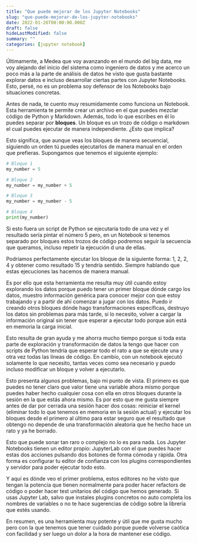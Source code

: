 ```yaml
---
title: "Que puede mejorar de los Jupyter Notebooks"
slug: "que-puede-mejorar-de-los-jupyter-notebooks"
date: 2022-01-26T00:00:00.000Z
draft: false
hideLastModified: false
summary: ""
categories: [jupyter notebook]
---
```


Últimamente, a Medea que voy avanzando en el mundo del big data, me voy alejando del inicio del sistema como ingeniero de datos y me acerco un poco más a la parte de análisis de datos he visto que gusta bastante explorar datos e incluso desarrollar ciertas partes con Jupyter Notebooks. Esto, persé, no es un problema soy defensor de los Notebooks bajo situaciones concretas.

Antes de nada, te cuento muy resumidamente como funciona un Notebook. Esta herramienta te permite crear un archivo en el que puedes mezclar código de Python y Markdown. Además, todo lo que escribes en él lo puedes separar por **bloques**. Un bloque es un trozo de código o markdown el cual puedes ejecutar de manera independiente. ¿Esto que implica?

Esto significa, que aunque veas los bloques de manera secuencial, siguiendo un orden tú puedes ejecutarlos de manera manual en el orden que prefieras. Supongamos que tenemos el siguiente ejemplo:

```python
# Bloque 1
my_number = 5

# Bloque 2
my_number = my_number + 5

# Bloque 3
my_number = my_number - 5

# Bloque 4
print(my_number)
```

Si esto fuera un script de Python se ejecutaría todo de una vez y el resultado sería pintar el número 5 pero, en un Notebook si tenemos separado por bloques estos trozos de código podremos seguir la secuencia que queramos, incluso repetir la ejecución d una de ellas.

Podríamos perfectamente ejecutar los bloque de la siguiente forma: 1, 2, 2, 4 y obtener como resultado 15 y tendría sentido. Siempre hablando que estas ejecuciones las hacemos de manera manual.

Es por ello que esta herramienta me resulta muy útil cuando estoy explorando los datos porque puedo tener un primer bloque dónde cargo los datos, muestro información genérica para conocer mejor con que estoy trabajando y a partir de ahí comenzar a jugar con los datos. Puedo ir creando otros bloques dónde hago transformaciones específicas, destruyo los datos sin problemas para más tarde, si lo necesito, volver a cargar la información original sin tener que esperar a ejecutar todo porque aún está en memoria la carga inicial.

Esto resulta de gran ayuda y me ahorra mucho tiempo porque si toda esta parte de exploración y transformación de datos la tengo que hacer con scripts de Python tendría que esperar todo el rato a que se ejecute una y otra vez todas las líneas de código. En cambio, con un notebook ejecutó solamente lo que necesito, tantas veces como sea necesario y puedo incluso modificar un bloque y volver a ejecutarlo.

Esto presenta algunos problemas, bajo mi punto de vista. El primero es que puedes no tener claro que valor tiene una variable ahora mismo porque puedes haber hecho cualquier cosa con ella en otros bloques durante la sesión en la que estás ahora mismo. Es por esto que me gusta siempre antes de dar por cerrada una sesión hacer dos cosas: reiniciar el kernel (eliminar todo lo que tenemos en memoria en la sesión actual) y ejecutar los bloques desde el primero al último para estar seguro que el resultado que obtengo no depende de una transformación aleatoria que he hecho hace un rato y ya he borrado.

Esto que puede sonar tan raro o complejo no lo es para nada. Los Jupyter Notebooks tienen un editor propio: JupyterLab con el que puedes hacer estas dos acciones pulsando dos botones de forma cómoda y rápida. Otra forma es configurar tu editor de confianza con los plugins correspondientes y servidor para poder ejecutar todo esto.

Y aquí es dónde veo el primer problema, estos editores no he visto que tengan la potencia que tienen normalmente para poder hacer refactors de código o poder hacer test unitarios del código que hemos generado. Si usas Jupyter Lab, salvo que instales plugins concretos no auto completa los nombres de variables o no te hace sugerencias de código sobre la librería que estés usando.

En resumen, es una herramienta muy potente y útil que me gusta mucho pero con la que tenemos que tener cuidado porque puede volverse caótica con facilidad y ser luego un dolor a la hora de mantener ese código.
